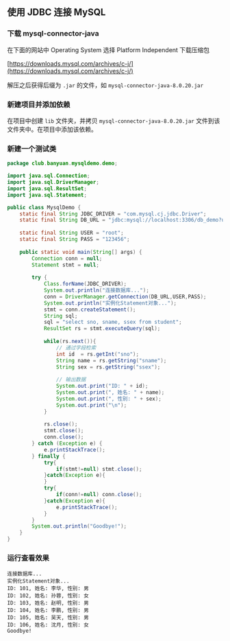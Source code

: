 ## 使用 JDBC 连接 MySQL

### 下载 mysql-connector-java
在下面的网站中 Operating System 选择 Platform Independent 下载压缩包

[https://downloads.mysql.com/archives/c-j/](https://downloads.mysql.com/archives/c-j/)

解压之后获得后缀为 `.jar` 的文件，如 `mysql-connector-java-8.0.20.jar`

### 新建项目并添加依赖
在项目中创建 `lib` 文件夹，并拷贝 `mysql-connector-java-8.0.20.jar` 文件到该文件夹中。在项目中添加该依赖。

### 新建一个测试类
```java
package club.banyuan.mysqldemo.demo;

import java.sql.Connection;
import java.sql.DriverManager;
import java.sql.ResultSet;
import java.sql.Statement;

public class MysqlDemo {
	static final String JDBC_DRIVER = "com.mysql.cj.jdbc.Driver";
	static final String DB_URL = "jdbc:mysql://localhost:3306/db_demo?useSSL=false";
	
	static final String USER = "root";
    static final String PASS = "123456";
    
    public static void main(String[] args) {
    	Connection conn = null;
        Statement stmt = null;
        
        try {
        	Class.forName(JDBC_DRIVER);
        	System.out.println("连接数据库...");
            conn = DriverManager.getConnection(DB_URL,USER,PASS);
            System.out.println("实例化Statement对象...");
            stmt = conn.createStatement();
            String sql;
            sql = "select sno, sname, ssex from student";
            ResultSet rs = stmt.executeQuery(sql);
            
            while(rs.next()){
                // 通过字段检索
                int id  = rs.getInt("sno");
                String name = rs.getString("sname");
                String sex = rs.getString("ssex");
    
                // 输出数据
                System.out.print("ID: " + id);
                System.out.print(", 姓名: " + name);
                System.out.print(", 性别: " + sex);
                System.out.print("\n");
            }
            
            rs.close();
            stmt.close();
            conn.close();
		} catch (Exception e) {
			e.printStackTrace();
		} finally {
			try{
                if(stmt!=null) stmt.close();
            }catch(Exception e){
            }
            try{
                if(conn!=null) conn.close();
            }catch(Exception e){
                e.printStackTrace();
            }
		}
        System.out.println("Goodbye!");
	}
}
```

### 运行查看效果
```
连接数据库...
实例化Statement对象...
ID: 101, 姓名: 李华, 性别: 男
ID: 102, 姓名: 孙蓉, 性别: 女
ID: 103, 姓名: 赵明, 性别: 男
ID: 104, 姓名: 李鹏, 性别: 男
ID: 105, 姓名: 吴天, 性别: 男
ID: 106, 姓名: 沈月, 性别: 女
Goodbye!
```
